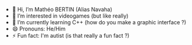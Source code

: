 - 👋 Hi, I’m Mathéo BERTIN (Alias Navaha)
- 👀 I’m interested in videogames (but like really)
- 🌱 I’m currently learning C++ (how do you make a graphic interface ?)
- 😄 Pronouns: He/Him
- ⚡ Fun fact: I'm autist (is that really a fun fact ?)

<!---
BERTIN-Matheo-2326022a/BERTIN-Matheo-2326022a is a ✨ special ✨ repository because its `README.md` (this file) appears on your GitHub profile.
You can click the Preview link to take a look at your changes.
--->
